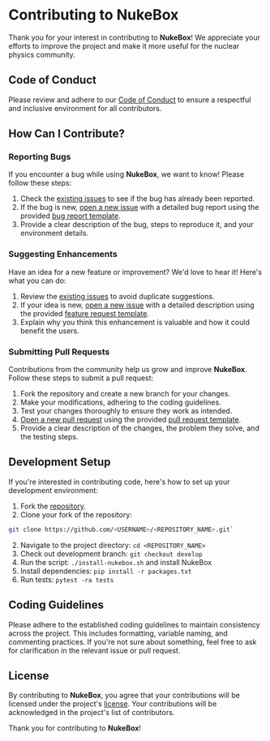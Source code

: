 # Contributing to NukeBox

Thank you for your interest in contributing to **NukeBox**! We appreciate your efforts to improve the project and make it more useful for the nuclear physics community.

## Code of Conduct

Please review and adhere to our [Code of Conduct][code-of-conduct] to ensure a respectful and inclusive environment for all contributors.

## How Can I Contribute?

### Reporting Bugs

If you encounter a bug while using **NukeBox**, we want to know! Please follow these steps:

1. Check the [existing issues](https://github.com/nukehub-dev/NukeBox/issues) to see if the bug has already been reported.
2. If the bug is new, [open a new issue](https://github.com/nukehub-dev/NukeBox/issues/new) with a detailed bug report using the provided [bug report template][bug-report-template].
3. Provide a clear description of the bug, steps to reproduce it, and your environment details.

### Suggesting Enhancements

Have an idea for a new feature or improvement? We'd love to hear it! Here's what you can do:

1. Review the [existing issues](https://github.com/nukehub-dev/NukeBox/issues) to avoid duplicate suggestions.
2. If your idea is new, [open a new issue](https://github.com/nukehub-dev/NukeBox/issues/new) with a detailed description using the provided [feature request template][feature-request-template].
3. Explain why you think this enhancement is valuable and how it could benefit the users.

### Submitting Pull Requests

Contributions from the community help us grow and improve **NukeBox**. Follow these steps to submit a pull request:

1. Fork the repository and create a new branch for your changes.
2. Make your modifications, adhering to the coding guidelines.
3. Test your changes thoroughly to ensure they work as intended.
4. [Open a new pull request](https://github.com/nukehub-dev/NukeBox/compare) using the provided [pull request template][pull-request-template].
5. Provide a clear description of the changes, the problem they solve, and the testing steps.

## Development Setup

If you're interested in contributing code, here's how to set up your development environment:

1. Fork the [repository](https://github.com/nukehub-dev/NukeBox/fork).
1. Clone your fork of the repository: 
  ```sh
  git clone https://github.com/<USERNAME>/<REPOSITORY_NAME>.git`
  ```
2. Navigate to the project directory: `cd <REPOSITORY_NAME>`
3. Check out development branch: `git checkout develop`
4. Run the script: `./install-nukebox.sh` and install NukeBox
5. Install dependencies: `pip install -r packages.txt`
6. Run tests: `pytest -ra tests`

## Coding Guidelines

Please adhere to the established coding guidelines to maintain consistency across the project. This includes formatting, variable naming, and commenting practices. If you're not sure about something, feel free to ask for clarification in the relevant issue or pull request.

## License

By contributing to **NukeBox**, you agree that your contributions will be licensed under the project's [license][license]. Your contributions will be acknowledged in the project's list of contributors.

Thank you for contributing to **NukeBox**!


[bug-report-template]: .github/ISSUE_TEMPLATE/bug-report-template.md
[feature-request-template]: .github/ISSUE_TEMPLATE/feature-request-template.md
[pull-request-template]: .github/pull-request-template.md
[code-of-conduct]: CODE_OF_CONDUCT.md
[license]: LICENSE